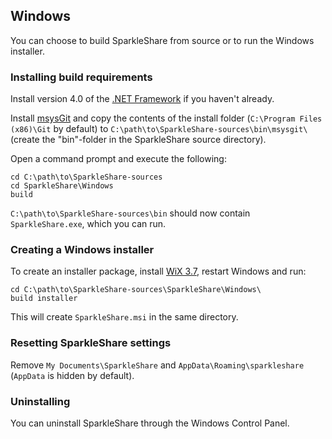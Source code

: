 ## Windows
You can choose to build SparkleShare from source or to run the Windows installer.


### Installing build requirements

Install version 4.0 of the [.NET Framework](http://www.microsoft.com/download/en/details.aspx?id=17851) if you haven't already.

Install [msysGit](http://msysgit.github.io/) and copy the contents of the install folder
(`C:\Program Files (x86)\Git` by default) to `C:\path\to\SparkleShare-sources\bin\msysgit\` (create the "bin"-folder in the SparkleShare source directory).

Open a command prompt and execute the following:

```
cd C:\path\to\SparkleShare-sources
cd SparkleShare\Windows
build
```

`C:\path\to\SparkleShare-sources\bin` should now contain `SparkleShare.exe`, which you can run.


### Creating a Windows installer

To create an installer package, install [WiX 3.7](http://wix.codeplex.com/releases/view/99514), restart Windows and run:

```
cd C:\path\to\SparkleShare-sources\SparkleShare\Windows\
build installer
```

This will create `SparkleShare.msi` in the same directory.


### Resetting SparkleShare settings

Remove `My Documents\SparkleShare` and `AppData\Roaming\sparkleshare` (`AppData` is hidden by default).


### Uninstalling

You can uninstall SparkleShare through the Windows Control Panel.

